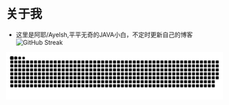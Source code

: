 # 关于我

* 这里是阿耶/Ayelsh,平平无奇的JAVA小白，不定时更新自己的博客
  ![GitHub Streak](https://streak-stats.demolab.com/?user=Ayelsh)

<picture>
  <source media="(prefers-color-scheme: dark)" srcset="https://raw.githubusercontent.com/Ayelsh/Ayelsh/output/github-contribution-grid-snake-dark.svg">
  <source media="(prefers-color-scheme: light)" srcset="https://raw.githubusercontent.com/Ayelsh/Ayelsh/output/github-contribution-grid-snake.svg">
  <img alt="github contribution grid snake animation" src="https://raw.githubusercontent.com/Ayelsh/Ayelsh/output/github-contribution-grid-snake.svg">
</picture>

<!---
Ayelsh/Ayelsh is a ✨ special ✨ repository because its `README.md` (this file) appears on your GitHub profile.
You can click the Preview link to take a look at your changes.
--->
